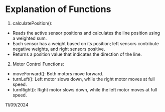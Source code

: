 # Explanation of Functions

1. calculatePosition():
- Reads the active sensor positions and calculates the line position using a weighted sum.
- Each sensor has a weight based on its position; left sensors contribute negative weights, and right sensors positive.
- Returns a position value that indicates the direction of the line.

2. Motor Control Functions:
- moveForward(): Both motors move forward.
- turnLeft(): Left motor slows down, while the right motor moves at full speed.
- turnRight(): Right motor slows down, while the left motor moves at full speed.


11/09/2024
